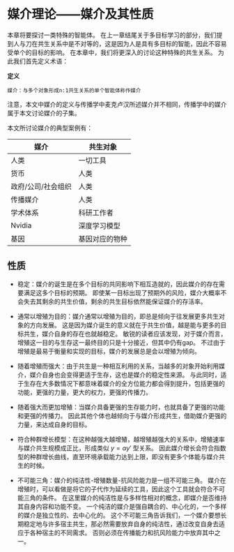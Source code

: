 # 媒介理论——媒介及其性质

本章将要探讨一类特殊的智能体。
在上一章结尾关于多目标学习的部分，我们提到人与刀在共生关系中是不对等的，这是因为人是具有多目标的智能，因此不容易受单个的目标的影响。
在本章中，我们将更深入的讨论这种特殊的共生关系。
为此我们首先定义术语：

**定义**

```text
媒介：与多个对象形成n:1共生关系的单个智能体称作媒介
```

注意，本文中媒介的定义与传播学中麦克卢汉所述媒介并不相同，传播学中的媒介属于本文讨论媒介的子集。

本文所讨论媒介的典型案例有：

| 媒介 | 共生对象 |
| --- | --- |
| 人类 | 一切工具 |
| 货币 | 人类 |
| 政府/公司/社会组织 | 人类 |
| 传播媒介 | 人类 |
| 学术体系 | 科研工作者 |
| Nvidia | 深度学习模型 |
| 基因 | 基因对应的物种 |


## 性质

* 稳定：媒介的诞生是在多个目标的共同影响下相互造就的，因此媒介的存在需要满足这多个目标的预期。
即使某一目标出现了预期外的风险，媒介大概率不会失去其剩余的共生价值，剩余的共生目标依然能保证媒介的存活率。

* 通常以增殖为目的：媒介通常以增殖为目的，即总是倾向于往发展更多共生对象的方向发展。
这是因为媒介诞生的意义就在于共生价值，越是能与更多的目标共生，媒介自身的存在也就越稳定。
敏锐的读者应该发现，对于媒介而言，增殖这一目的与生存这一最终目的只是十分接近，但其中仍有gap。
不过由于增殖是最易于衡量和实现的目标，媒介的发展总是会以增殖为倾向。

* 随着增殖而强大：由于共生是一种相互利用的关系，当越多的对象开始利用媒介，媒介自身也会变得更适于生存，这也是媒介的稳定性来源。
与此同时，适于生存在大多数情况下都意味着媒介的全方位能力都会得到提升，包括更强的功能，更强的力量，更大的权力，更强的传播力。

* 随着强大而更加增殖：当媒介具备更强的生存能力时，也就具备了更强的功能和更强的传播力。
因此其他个体也越倾向于与媒介形成共生，借助媒介更强的力量，来达成自身的目标。

* 符合种群增长模型：在这种越强大越增殖，越增殖越强大的关系中，增殖速率与媒介共生规模成正比，形成类似 $y=\alpha y'$ 型关系。
因此媒介增长会符合指数型的种群增长曲线，直至环境承载能力达到上限，即没有更多个体能与媒介共生的时候。

* 不可能三角：媒介的纯洁性-增殖数量-抗风险能力是一组不可能三角。
媒介在增殖时，可以看做是将它的子代作为延续的工具，因此这个工具就会符合不可能三角的条件。
在这里媒介的纯洁性是与多样性相对的概念，即媒介是否维持其自身内容和功能不变。
一个纯洁的媒介是强自耦合的、中心化的，一个多样的媒介是独立性的、去中心化的。
这个不可能三角告诉我们，一个媒介要想长期稳定地与许多宿主共生，那必然需要放弃自身的纯洁性，通过改变自身去适应于各种宿主的不同需求。
否则必须在传播能力和抗风险能力中放弃其中之一。
